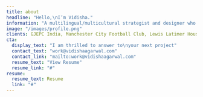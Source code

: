 ```yaml
---
title: about
headline: "Hello,\nI’m Vidisha."
information: "A multilingual/multicultural strategist and designer who blends strategic thinking with compelling visual storytelling. She interprets brand problems through social and cultural lenses, navigating through data to uncover underlying human truths. With experience across diverse industries and disciplines, she infuses purpose into every detail of her designs."
image: "/images/profile.png"
clients: GJEPC India, Manchester City Football Club, Lewis Latimer House Museum, SVA Masters in Branding Department, Isha Life & more…
cta:
  display_text: "I am thrilled to answer to\nyour next project"
  contact_text: "work@vidishaagarwal.com"
  contact_link: "mailto:work@vidishaagarwal.com"
  resume_text: "View Resume"
  resume_link: "#"
resume:
  resume_text: Resume
  link: "#"
---
```


